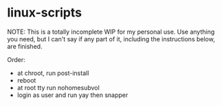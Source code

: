 # linux-scripts

NOTE: This is a totally incomplete WIP for my personal use. Use anything you need, but I can't say if any part of it, including the instructions below, are finished.

Order:

- at chroot, run post-install
- reboot
- at root tty run nohomesubvol
- login as user and run yay then snapper
